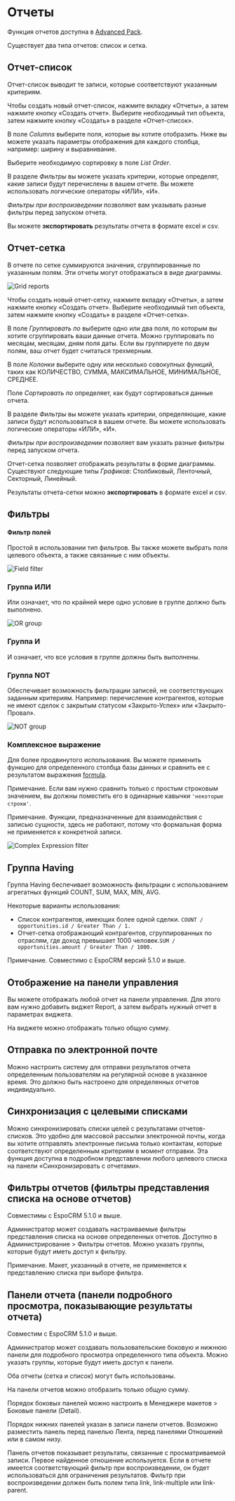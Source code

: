 # Отчеты

Функция отчетов доступна в [Advanced Pack](https://www.espocrm.com/extensions/advanced-pack/).

Существует два типа отчетов: список и сетка.

## Отчет-список

Отчет-список выводит те записи, которые соответствуют указанным критериям.

Чтобы создать новый отчет-список, нажмите вкладку «Отчеты», а затем нажмите кнопку «Создать отчет». Выберите необходимый тип объекта, затем нажмите кнопку «Создать» в разделе «Отчет-список».

В поле _Columns_ выберите поля, которые вы хотите отобразить. Ниже вы можете указать параметры отображения для каждого столбца, например: ширину и выравнивание.

Выберите необходимую сортировку в поле _List Order_.

В разделе _Фильтры_ вы можете указать критерии, которые определят, какие записи будут перечислены в вашем отчете. Вы можете использовать логические операторы «ИЛИ», «И».

_Фильтры при воспроизведении_ позволяют вам указывать разные фильтры перед запуском отчета.

Вы можете __экспортировать__ результаты отчета в формате excel и csv.

## Отчет-сетка

В отчете по сетке суммируются значения, сгруппированные по указанным полям. Эти отчеты могут отображаться в виде диаграммы.

![Grid reports](https://raw.githubusercontent.com/espocrm/documentation/master/_static/images/user-guide/reports/grid.png)

Чтобы создать новый отчет-сетку, нажмите вкладку «Отчеты», а затем нажмите кнопку «Создать отчет». Выберите необходимый тип объекта, затем нажмите кнопку «Создать» в разделе «Отчет-сетка».

В поле _Группировать по_ выберите одно или два поля, по которым вы хотите сгруппировать ваши данные отчета. Можно группировать по месяцам, месяцам, дням поля даты. Если вы группируете по двум полям, ваш отчет будет считаться трехмерным.

В поле _Колонки_ выберите одну или несколько совокупных функций, таких как КОЛИЧЕСТВО, СУММА, МАКСИМАЛЬНОЕ, МИНИМАЛЬНОЕ, СРЕДНЕЕ.

Поле _Сортировать по_ определяет, как будут сортироваться данные отчета.

В разделе _Фильтры_ вы можете указать критерии, определяющие, какие записи будут использоваться в вашем отчете. Вы можете использовать логические операторы «ИЛИ», «И».

_Фильтры при воспроизведении_ позволяет вам указать разные фильтры перед запуском отчета.

Отчет-сетка позволяет отображать результаты в форме диаграммы. Существуют следующие типы _Графиков_: Столбиковый, Ленточный, Секторный, Линейный.

Результаты отчета-сетки можно __экспортировать__ в формате excel и csv.

## Фильтры

#### Фильтр полей

Простой в использовании тип фильтров. Вы также можете выбрать поля целевого объекта, а также связанные с ним объекты.

![Field filter](https://raw.githubusercontent.com/espocrm/documentation/master/_static/images/user-guide/reports/filter-field.png)

### Группа ИЛИ

Или означает, что по крайней мере одно условие в группе должно быть выполнено.

![OR group](https://raw.githubusercontent.com/espocrm/documentation/master/_static/images/user-guide/reports/filter-or.png)

### Группа И 

И означает, что все условия в группе должны быть выполнены.

### Группа NOT

Обеспечивает возможность фильтрации записей, не соответствующих заданным критериям. Например: перечисление контрагентов, которые не имеют сделок с закрытым статусом «Закрыто-Успех» или «Закрыто-Провал».

![NOT group](https://raw.githubusercontent.com/espocrm/documentation/master/_static/images/user-guide/reports/filter-not.png)

### Комплексное выражение

Для более продвинутого использования. Вы можете применить функцию для определенного столбца базы данных и сравнить ее с результатом выражения [formula](../administration/formula.md).

Примечание. Если вам нужно сравнить только с простым строковым значением, вы должны поместить его в одинарные кавычки `'некоторые строки'`.

Примечание. Функции, предназначенные для взаимодействия с записью сущности, здесь не работают, потому что формальная форма не применяется к конкретной записи.

![Complex Expression filter](https://raw.githubusercontent.com/espocrm/documentation/master/_static/images/user-guide/reports/filter-complex.png)

 ## Группа Having 
Группа Having беспечивает возможность фильтрации с использованием агрегатных функций COUNT, SUM, MAX, MIN, AVG.

Некоторые варианты использования:

* Список контрагентов, имеющих более одной сделки. `COUNT / opportunities.id / Greater Than / 1.`
* Отчет-сетка отображающий контрагентов, сгруппированных по отраслям, где доход превышает 1000 человек.`SUM / opportunities.amount / Greater Than / 1000.` 

Примечание. Совместимо с EspoCRM версий 5.1.0 и выше.

## Отображение на панели управления

Вы можете отображать любой отчет на панели управления. Для этого вам нужно добавить виджет Report, а затем выбрать нужный отчет в параметрах виджета.

На виджете можно отображать только общую сумму.

## Отправка по электронной почте

Можно настроить систему для отправки результатов отчета определенным пользователям на регулярной основе в указанное время. Это должно быть настроено для определенных отчетов индивидуально.

## Синхронизация с целевыми списками

Можно синхронизировать списки целей с результатами отчетов-списков. Это удобно для массовой рассылки электронной почты, когда вы хотите отправлять электронные письма только контактам, которые соответствуют определенным критериям в момент отправки. Эта функция доступна в подробном представлении любого целевого списка на панели «Синхронизировать с отчетами».

## Фильтры отчетов (фильтры представления списка на основе отчетов)

Совместимы с EspoCRM 5.1.0 и выше.

Администратор может создавать настраиваемые фильтры представления списка на основе определенных отчетов. Доступно в Администрирование > Фильтры отчетов. Можно указать группы, которые будут иметь доступ к фильтру.

Примечание. Макет, указанный в отчете, не применяется к представлению списка при выборе фильтра.

## Панели отчета (панели подробного просмотра, показывающие результаты отчета)

Совместим с EspoCRM 5.1.0 и выше.

Администратор может создавать пользовательские боковую и нижнюю панели для подробного просмотра определенного типа объекта. Можно указать группы, которые будут иметь доступ к панели.

Оба отчеты (сетка и список) могут быть использованы.

На панели отчетов можно отобразить только общую сумму.

Порядок боковых панелей можно настроить в Менеджере макетов > Боковые панели (Detail).

Порядок нижних панелей указан в записи панели отчетов. Возможно разместить панель перед панелью Лента, перед панелями Отношений или в самом низу.

Панель отчетов показывает результаты, связанные с просматриваемой записи. Первое найденное отношение используется. Если в отчете имеется соответствующий фильтр при воспроизведении, он будет использоваться для ограничения результатов. Фильтр при воспроизведении должен быть полем типа link, link-multiple или link-parent.
